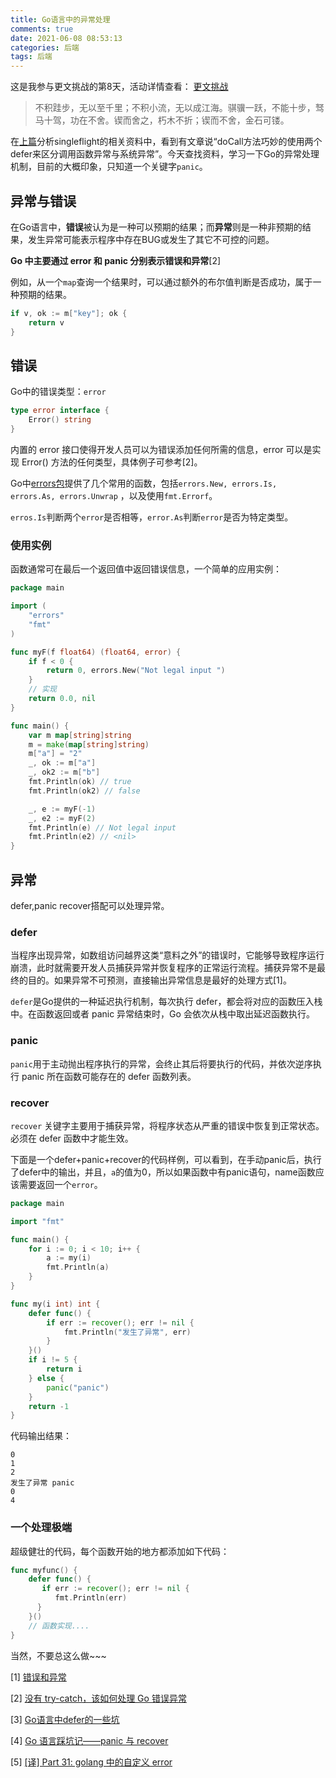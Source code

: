 ```yaml
---
title: Go语言中的异常处理
comments: true
date: 2021-06-08 08:53:13
categories: 后端
tags: 后端
---
```


这是我参与更文挑战的第8天，活动详情查看： [更文挑战](https://juejin.cn/post/6967194882926444557)

> 不积跬步，无以至千里；不积小流，无以成江海。骐骥一跃，不能十步，驽马十驾，功在不舍。锲而舍之，朽木不折；锲而不舍，金石可镂。

在[上篇](https://juejin.cn/post/6971002900608712711)分析singleflight的相关资料中，看到有文章说“doCall方法巧妙的使用两个defer来区分调用函数异常与系统异常”。今天查找资料，学习一下Go的异常处理机制，目前的大概印象，只知道一个关键字`panic`。

## 异常与错误

在Go语言中，**错误**被认为是一种可以预期的结果；而**异常**则是一种非预期的结果，发生异常可能表示程序中存在BUG或发生了其它不可控的问题。

**Go 中主要通过 error 和 panic 分别表示错误和异常**[2]

例如，从一个`map`查询一个结果时，可以通过额外的布尔值判断是否成功，属于一种预期的结果。

```go
if v, ok := m["key"]; ok {
    return v
}
```

## 错误

Go中的错误类型：`error`

```go
type error interface {
    Error() string
}
```

内置的 error 接口使得开发人员可以为错误添加任何所需的信息，error 可以是实现 Error() 方法的任何类型，具体例子可参考[2]。


Go中[errors包](https://golang.org/pkg/errors/)提供了几个常用的函数，包括`errors.New, errors.Is, errors.As, errors.Unwrap` ，以及使用`fmt.Errorf`。

`erros.Is`判断两个`error`是否相等，`error.As`判断`error`是否为特定类型。

### 使用实例

函数通常可在最后一个返回值中返回错误信息，一个简单的应用实例：

```go
package main

import (
	"errors"
	"fmt"
)

func myF(f float64) (float64, error) {
	if f < 0 {
		return 0, errors.New("Not legal input ")
	}
	// 实现
	return 0.0, nil
}

func main() {
	var m map[string]string
	m = make(map[string]string)
	m["a"] = "2"
	_, ok := m["a"]
	_, ok2 := m["b"]
	fmt.Println(ok) // true
	fmt.Println(ok2) // false

	_, e := myF(-1)
	_, e2 := myF(2)
	fmt.Println(e) // Not legal input
	fmt.Println(e2) // <nil>
}
```



## 异常

defer,panic recover搭配可以处理异常。

### defer

当程序出现异常，如数组访问越界这类“意料之外”的错误时，它能够导致程序运行崩溃，此时就需要开发人员捕获异常并恢复程序的正常运行流程。捕获异常不是最终的目的。如果异常不可预测，直接输出异常信息是最好的处理方式[1]。

`defer`是Go提供的一种延迟执行机制，每次执行 defer，都会将对应的函数压入栈中。在函数返回或者 panic 异常结束时，Go 会依次从栈中取出延迟函数执行。

### panic

`panic`用于主动抛出程序执行的异常，会终止其后将要执行的代码，并依次逆序执行 panic 所在函数可能存在的 defer 函数列表。

### recover

`recover` 关键字主要用于捕获异常，将程序状态从严重的错误中恢复到正常状态。 必须在 defer 函数中才能生效。

下面是一个defer+panic+recover的代码样例，可以看到，在手动panic后，执行了defer中的输出，并且，`a`的值为0，所以如果函数中有panic语句，name函数应该需要返回一个`error`。

```go
package main

import "fmt"

func main() {
	for i := 0; i < 10; i++ {
		a := my(i)
		fmt.Println(a)
	}
}

func my(i int) int {
	defer func() {
		if err := recover(); err != nil {
			fmt.Println("发生了异常", err)
		}
	}()
	if i != 5 {
		return i
	} else {
		panic("panic")
	}
	return -1
}

```

代码输出结果：

```shell
0
1
2
发生了异常 panic
0
4
```



### 一个处理极端

超级健壮的代码，每个函数开始的地方都添加如下代码：

```go
func myfunc() {
    defer func() {
       if err := recover(); err != nil {
          fmt.Println(err)
      } 
    }()
    // 函数实现....
}
```

当然，不要总这么做~~~



[1] [错误和异常](https://chai2010.cn/advanced-go-programming-book/ch1-basic/ch1-07-error-and-panic.html)

[2] [没有 try-catch，该如何处理 Go 错误异常](https://bbs.huaweicloud.com/blogs/227948)

[3] [Go语言中defer的一些坑](https://juejin.cn/post/6844903679519096846)

[4] [Go 语言踩坑记——panic 与 recover](https://xiaomi-info.github.io/2020/01/20/go-trample-panic-recover/)

[5] [[译] Part 31: golang 中的自定义 error](https://juejin.cn/post/6844903810943418375)
